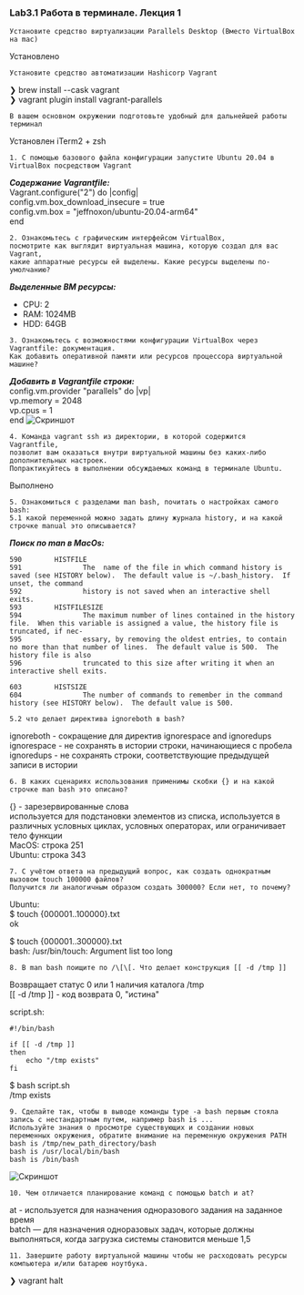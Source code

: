 ### Lab3.1 Работа в терминале. Лекция 1

```
Установите средство виртуализации Parallels Desktop (Вместо VirtualBox на mac)
```
Установлено

```
Установите средство автоматизации Hashicorp Vagrant
```
❯ brew install --cask vagrant  
❯ vagrant plugin install vagrant-parallels  

```
В вашем основном окружении подготовьте удобный для дальнейшей работы терминал
```
Установлен iTerm2 + zsh

```
1. С помощью базового файла конфигурации запустите Ubuntu 20.04 в VirtualBox посредством Vagrant
```
***Содержание Vagrantfile:***  
Vagrant.configure("2") do |config|  
  config.vm.box_download_insecure = true  
  config.vm.box = "jeffnoxon/ubuntu-20.04-arm64"  
end  

```
2. Ознакомьтесь с графическим интерфейсом VirtualBox, 
посмотрите как выглядит виртуальная машина, которую создал для вас Vagrant, 
какие аппаратные ресурсы ей выделены. Какие ресурсы выделены по-умолчанию?
```
***Выделенные ВМ ресурсы:***
* CPU: 2
* RAM: 1024MB
* HDD: 64GB

```
3. Ознакомьтесь с возможностями конфигурации VirtualBox через Vagrantfile: документация.
Как добавить оперативной памяти или ресурсов процессора виртуальной машине?
```
***Добавить в Vagrantfile строки:***  
config.vm.provider "parallels" do |vp|  
  vp.memory = 2048  
  vp.cpus = 1  
end
![Скриншот](https://github.com/aleksey-raevich/devops-netology/blob/master/Lab3.1/lab31_1.png)

```
4. Команда vagrant ssh из директории, в которой содержится Vagrantfile,
позволит вам оказаться внутри виртуальной машины без каких-либо дополнительных настроек.
Попрактикуйтесь в выполнении обсуждаемых команд в терминале Ubuntu.
```
Выполнено

```
5. Ознакомиться с разделами man bash, почитать о настройках самого bash:
5.1 какой переменной можно задать длину журнала history, и на какой строчке manual это описывается?
```
***Поиск по man в MacOs:***

    590        HISTFILE
    591               The  name of the file in which command history is saved (see HISTORY below).  The default value is ~/.bash_history.  If unset, the command
    592               history is not saved when an interactive shell exits.
    593        HISTFILESIZE
    594               The maximum number of lines contained in the history file.  When this variable is assigned a value, the history file is truncated, if nec-
    595               essary, by removing the oldest entries, to contain no more than that number of lines.  The default value is 500.  The history file is also
    596               truncated to this size after writing it when an interactive shell exits.

    603        HISTSIZE
    604               The number of commands to remember in the command history (see HISTORY below).  The default value is 500.

```
5.2 что делает директива ignoreboth в bash?
```
ignoreboth - сокращение для директив ignorespace and ignoredups  
ignorespace - не сохранять в истории строки, начинающиеся с пробела  
ignoredups - не сохранять строки, соответствующие предыдущей записи в истории  

```
6. В каких сценариях использования применимы скобки {} и на какой строчке man bash это описано?
```
{} - зарезервированные слова  
используется для подстановки элементов из списка, используется в различных условных циклах, условных операторах, или ограничивает тело функции  
MacOS: строка 251  
Ubuntu: строка 343  

```
7. С учётом ответа на предыдущий вопрос, как создать однократным вызовом touch 100000 файлов?
Получится ли аналогичным образом создать 300000? Если нет, то почему?
```
Ubuntu:  
$ touch {000001..100000}.txt  
ok  

$ touch {000001..300000}.txt  
bash: /usr/bin/touch: Argument list too long  

```
8. В man bash поищите по /\[\[. Что делает конструкция [[ -d /tmp ]]
```
Возвращает статус 0 или 1 наличия каталога /tmp  
[[ -d /tmp ]]  - код возврата 0, "истина"  

script.sh:  
```
#!/bin/bash  

if [[ -d /tmp ]]  
then  
    echo "/tmp exists"  
fi  
```
$ bash script.sh  
/tmp exists  

```
9. Сделайте так, чтобы в выводе команды type -a bash первым стояла запись с нестандартным путем, например bash is ...  
Используйте знания о просмотре существующих и создании новых переменных окружения, обратите внимание на переменную окружения PATH  
bash is /tmp/new_path_directory/bash
bash is /usr/local/bin/bash
bash is /bin/bash
```
![Скриншот](https://github.com/aleksey-raevich/devops-netology/blob/master/Lab3.1/lab31_2.png)

```
10. Чем отличается планирование команд с помощью batch и at?
```
at - используется для назначения одноразового задания на заданное время  
batch — для назначения одноразовых задач, которые должны выполняться, когда загрузка системы становится меньше 1,5  

```
11. Завершите работу виртуальной машины чтобы не расходовать ресурсы компьютера и/или батарею ноутбука.
```
❯ vagrant halt
